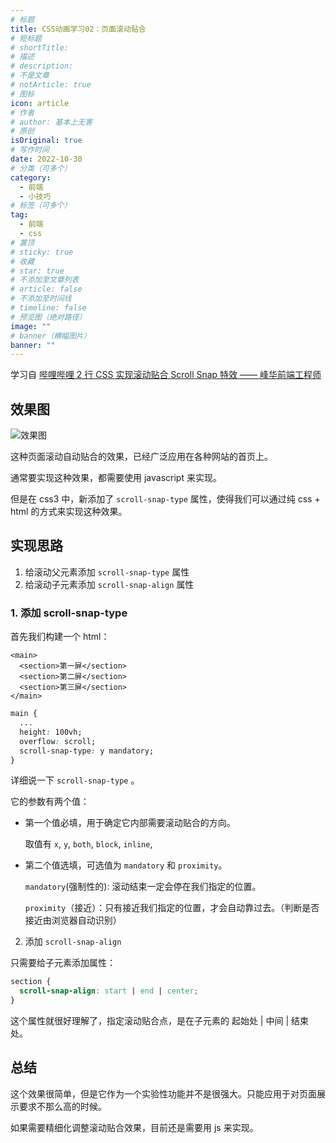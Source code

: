 ```yaml
---
# 标题
title: CSS动画学习02：页面滚动贴合
# 短标题
# shortTitle:
# 描述
# description:
# 不是文章
# notArticle: true
# 图标
icon: article
# 作者
# author: 基本上无害
# 原创
isOriginal: true
# 写作时间
date: 2022-10-30
# 分类（可多个）
category:
  - 前端
  - 小技巧
# 标签（可多个）
tag:
  - 前端
  - css
# 置顶
# sticky: true
# 收藏
# star: true
# 不添加至文章列表
# article: false
# 不添加至时间线
# timeline: false
# 预览图（绝对路径）
image: ""
# banner（横幅图片）
banner: ""
---
```


学习自 [哔哩哔哩 2 行 CSS 实现滚动贴合 Scroll Snap 特效 —— 峰华前端工程师](https://www.bilibili.com/video/BV1R3411r79d/?spm_id_from=333.788&vd_source=cbb9bae25f5ac9e51f8ff965eb794230)

<!-- more -->

## 效果图

![效果图](./img/scroll-snap.gif)

这种页面滚动自动贴合的效果，已经广泛应用在各种网站的首页上。

通常要实现这种效果，都需要使用 javascript 来实现。

但是在 css3 中，新添加了 `scroll-snap-type` 属性，使得我们可以通过纯 css + html 的方式来实现这种效果。

## 实现思路

1. 给滚动父元素添加 `scroll-snap-type` 属性
2. 给滚动子元素添加 `scroll-snap-align` 属性

### 1. 添加 scroll-snap-type

首先我们构建一个 html：

```text
<main>
  <section>第一屏</section>
  <section>第二屏</section>
  <section>第三屏</section>
</main>
```

```css
main {
  ...
  height: 100vh;
  overflow: scroll;
  scroll-snap-type: y mandatory;
}
```

详细说一下 `scroll-snap-type` 。

它的参数有两个值：

- 第一个值必填，用于确定它内部需要滚动贴合的方向。

  取值有 `x`, `y`, `both`, `block`, `inline`,

- 第二个值选填，可选值为 `mandatory` 和 `proximity`。

  `mandatory`(强制性的): 滚动结束一定会停在我们指定的位置。

  `proximity`（接近）：只有接近我们指定的位置，才会自动靠过去。（判断是否接近由浏览器自动识别）

2. 添加 `scroll-snap-align`

只需要给子元素添加属性：

```css
section {
  scroll-snap-align: start | end | center;
}
```

这个属性就很好理解了，指定滚动贴合点，是在子元素的 起始处 | 中间 | 结束处。

## 总结

这个效果很简单，但是它作为一个实验性功能并不是很强大。只能应用于对页面展示要求不那么高的时候。

如果需要精细化调整滚动贴合效果，目前还是需要用 js 来实现。
